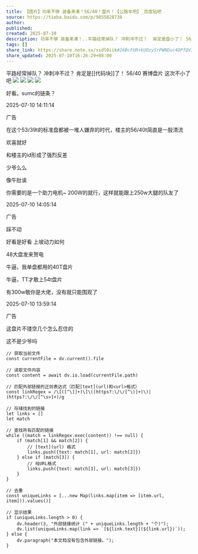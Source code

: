 ```yaml
---
title: 【图片】功率不够 装备来凑！56/40！盘片！【公路车吧】_百度贴吧
source: https://tieba.baidu.com/p/9855828738
author: 
published: 
created: 2025-07-10
description: 功率不够 装备来凑！..平路经常掉队？ 冲刺冲不过？  肯定是盘小了！ 56/40 赛博盘片 这次不小了吧
tags: []
share_link: https://share.note.sx/xsdl0iik#26BcFUR+kUOzySrPWNDuc4OPfQVICDsKVcIpzJ+buBw
share_updated: 2025-07-10T16:26:29+08:00
---
```

平路经常掉队？ 冲刺冲不过？ 肯定是[[代码块]]了！ 56/40 赛博盘片 这次不小了吧 ![](http://tiebapic.baidu.com/forum/w%3D580/sign=03acb00604a7d933bfa8e47b9d4bd194/1b5401087bf40ad16ec64df1112c11dfa9ecceb5.jpg?tbpicau=2025-07-21-05_51c95f3182acf770810c42f82b4415df) ![](http://tiebapic.baidu.com/forum/w%3D580/sign=d88a6e61eb4bd11304cdb73a6aafa488/73f6f1d3572c11dfb9f33531252762d0f703c2b5.jpg?tbpicau=2025-07-21-05_3fb889533f5b1a600fa8b67922a9e030) ![](http://tiebapic.baidu.com/forum/w%3D580/sign=c05c1269971373f0f53f6f97940f4b8b/e3fc542c11dfa9ec9b0cdc0524d0f703918fc1b5.jpg?tbpicau=2025-07-21-05_26dad9e5d0657e4816271e87c4221a70) ![](http://tiebapic.baidu.com/forum/w%3D580/sign=c9db086705a98226b8c12b2fba82b97a/52396e224f4a20a4643cb6d5d6529822720ed0b5.jpg?tbpicau=2025-07-21-05_a5bd5a31e64d5888598bcf77eac0d377)      

好看。sumc的链条？

  
  

2025-07-10 14:11:14

广告

在这个53/39t的标准盘都被一堆人嫌弃的时代，楼主的56/40t简直是一股清流

  
  

欢喜就好

  
  

和楼主的id形成了强烈反差

  
  

少爷么么

  
  

像牛肚诶

  
  

你需要的是一个助力电机~ 200W的就行，这样就能跟上250w大腿的队友了

  
  

2025-07-10 14:05:14

广告

踩不动

  
  

好看是好看 上坡动力如何

  
  

48大盘发来贺电

  
  

牛逼，我单盘都用的40T盘片

  
  

牛逼，TT才敢上54t盘片

  
  

有300w敬你是大佬，没有就只能围观了

  
  

2025-07-10 13:59:14

广告

这盘片不镂空几个怎么忍住的

  
  

这不是少爷吗



  
  
```dataviewjs
// 获取当前文件
const currentFile = dv.current().file

// 读取文件内容
const content = await dv.io.load(currentFile.path)

// 匹配外部链接的正则表达式（匹配[text](url)和<url>格式）
const linkRegex = /\[([^\]]+)\]\((https?:\/\/[^\)]+)\)|(https?:\/\/[^\s>]+)/g

// 存储找到的链接
let links = []
let match

// 查找所有匹配的链接
while ((match = linkRegex.exec(content)) !== null) {
    if (match[1] && match[2]) {
        // [text](url) 格式
        links.push({text: match[1], url: match[2]})
    } else if (match[3]) {
        // 纯URL格式
        links.push({text: match[3], url: match[3]})
    }
}

// 去重
const uniqueLinks = [...new Map(links.map(item => [item.url, item])).values()]

// 显示结果
if (uniqueLinks.length > 0) {
    dv.header(3, "外部链接统计 (" + uniqueLinks.length + "个)");
    dv.list(uniqueLinks.map(link => `[${link.text}](${link.url})`));
} else {
    dv.paragraph("本文档没有包含外部链接。");
}
```